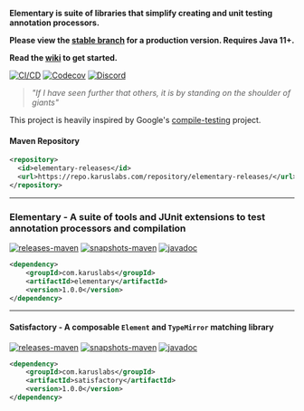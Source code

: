 **Elementary is suite of libraries that simplify creating and unit testing annotation processors.**

**Please view the [stable branch](https://github.com/Pante/elementary/tree/stable) for a production version. Requires Java 11+.**

**Read the [wiki](https://github.com/Pante/elementary/wiki) to get started.**

[![CI/CD](https://github.com/Pante/elementary/workflows/Elementary%20CI/CD/badge.svg)](https://github.com/Pante/elementary/actions?query=workflow%3ACI%2FCD)
[![Codecov](https://codecov.io/gh/Pante/elementary/branch/master/graph/badge.svg)](https://codecov.io/gh/Pante/elementary)
[![Discord](https://img.shields.io/discord/140273735772012544.svg?style=flat-square)](https://discord.gg/uE4C9NQ)

> _"If I have seen further that others, it is by standing on the shoulder of giants"_

This project is heavily inspired by Google's [compile-testing](https://github.com/google/compile-testing) project.

#### Maven Repository
```XML
<repository>
  <id>elementary-releases</id>
  <url>https://repo.karuslabs.com/repository/elementary-releases/</url>
</repository>
```

***
### Elementary - A suite of tools and JUnit extensions to test annotation processors and compilation
[![releases-maven](https://img.shields.io/maven-metadata/v/https/repo.karuslabs.com/repository/elementary-releases/com/karuslabs/elementary/maven-metadata.xml.svg)](https://repo.karuslabs.com/service/rest/repository/browse/elementary-releases/com/karuslabs/elementary/)
[![snapshots-maven](https://img.shields.io/maven-metadata/v/https/repo.karuslabs.com/repository/elementary-snapshots/com/karuslabs/elementary/maven-metadata.xml.svg)](https://repo.karuslabs.com/service/rest/repository/browse/elementary-snapshots/com/karuslabs/elementary/)
[![javadoc](https://img.shields.io/badge/javadoc-1.0.0-brightgreen.svg)](https://repo.karuslabs.com/repository/elementary/1.0.0/elementary/apidocs/index.html)

```XML
<dependency>
    <groupId>com.karuslabs</groupId>
    <artifactId>elementary</artifactId>
    <version>1.0.0</version>
</dependency>
```



***
#### Satisfactory - A composable `Element` and `TypeMirror` matching library
[![releases-maven](https://img.shields.io/maven-metadata/v/https/repo.karuslabs.com/repository/elementary-releases/com/karuslabs/satisfactory/maven-metadata.xml.svg)](https://repo.karuslabs.com/service/rest/repository/browse/elementary-releases/com/karuslabs/satisfactory/)
[![snapshots-maven](https://img.shields.io/maven-metadata/v/https/repo.karuslabs.com/repository/elementary-snapshots/com/karuslabs/satisfactory/maven-metadata.xml.svg)](https://repo.karuslabs.com/service/rest/repository/browse/elementary-snapshots/com/karuslabs/satisfactory/)
[![javadoc](https://img.shields.io/badge/javadoc-1.0.0-brightgreen.svg)](https://repo.karuslabs.com/repository/elementary/1.0.0/satisfactory/apidocs/index.html)
```XML
<dependency>
    <groupId>com.karuslabs</groupId>
    <artifactId>satisfactory</artifactId>
    <version>1.0.0</version>
</dependency>
```
